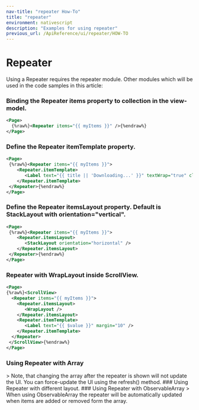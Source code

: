 ```yaml
---
nav-title: "repeater How-To"
title: "repeater"
environment: nativescript
description: "Examples for using repeater"
previous_url: /ApiReference/ui/repeater/HOW-TO
---
```

# Repeater
Using a Repeater requires the repeater module.
<snippet id='article-require-repeater-module'/>
Other modules which will be used in the code samples in this article:
<snippet id='article-require-modules'/>
### Binding the Repeater items property to collection in the view-model.
``` XML
<Page>
  {%raw%}<Repeater items="{{ myItems }}" />{%endraw%}
</Page>
```
### Define the Repeater itemTemplate property.
``` XML
<Page>
 {%raw%}<Repeater items="{{ myItems }}">
    <Repeater.itemTemplate>
       <Label text="{{ title || 'Downloading...' }}" textWrap="true" class="title" />
    </Repeater.itemTemplate>
 </Repeater>{%endraw%}
</Page>
```
### Define the Repeater itemsLayout property. Default is StackLayout with orientation="vertical".
``` XML
<Page>
 {%raw%}<Repeater items="{{ myItems }}">
    <Repeater.itemsLayout>
       <StackLayout orientation="horizontal" />
    </Repeater.itemsLayout>
 </Repeater>{%endraw%}
</Page>
```
### Repeater with WrapLayout inside ScrollView.
``` XML
<Page>
{%raw%}<ScrollView>
  <Repeater items="{{ myItems }}">
    <Repeater.itemsLayout>
       <WrapLayout />
    </Repeater.itemsLayout>
    <Repeater.itemTemplate>
       <Label text="{{ $value }}" margin="10" />
    </Repeater.itemTemplate>
  </Repeater>
 </ScrollView>{%endraw%}
</Page>
```
### Using Repeater with Array
<snippet id='article-repeater-with-array'/>
> Note, that changing the array after the repeater is shown will not update the UI.
You can force-update the UI using the refresh() method.
<snippet id='artcle-array-push-element'/>
### Using Repeater with different layout.
<snippet id='article-repeater-layout'/>
### Using Repeater with ObservableArray
<snippet id='article-repeater-observablearray'/>
> When using ObservableArray the repeater will be automatically updated when items are added or removed form the array.
<snippet id='article-push-to-observablearray'/>
